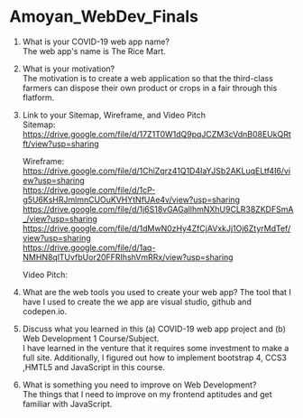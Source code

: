 # Amoyan_WebDev_Finals

1.	What is your COVID-19 web app name?<br>
The web app's name is The Rice Mart. <br>

2.	What is your motivation? <br>
The motivation is to create a web application so that the third-class farmers can dispose their own product or crops in a fair through this flatform. <br>

3.	Link to your Sitemap, Wireframe, and Video Pitch <br>
    Sitemap: <br>
    https://drive.google.com/file/d/17Z1T0W1dQ9pqJCZM3cVdnB08EUkQRtft/view?usp=sharing<br>

    Wireframe: <br>
    https://drive.google.com/file/d/1ChiZqrz41Q1D4IaYJSb2AKLuqELtf4I6/view?usp=sharing <br>
    https://drive.google.com/file/d/1cP-g5U6KsHRJmlmnCUOuKVHYtNfUAe4v/view?usp=sharing <br>
    https://drive.google.com/file/d/1j6S18vGAGallhmNXhU9CLR38ZKDFSmA_/view?usp=sharing <br>
    https://drive.google.com/file/d/1dMwN0zHy4ZfCjAVxkJj1Oj6ZtyrMdTef/view?usp=sharing <br>
    https://drive.google.com/file/d/1aq-NMHN8qlTUvfbUor20FFRIhshVmRRx/view?usp=sharing <br>

    Video Pitch: <br>
4.	What are the web tools you used to create your web app? The tool that I have I used to create the we app are visual studio, github and codepen.io. <br>
5.	Discuss what you learned in this (a) COVID-19 web app project and (b) Web Development 1 Course/Subject. <br>
I have learned in the venture that it requires some investment to make a full site. Additionally, I figured out how to implement bootstrap 4, CCS3 ,HMTL5 and JavaScript in this course. <br>
6.	What is something you need to improve on Web Development? <br>
The things that I need to improve on my frontend aptitudes and get familiar with JavaScript. <br>
